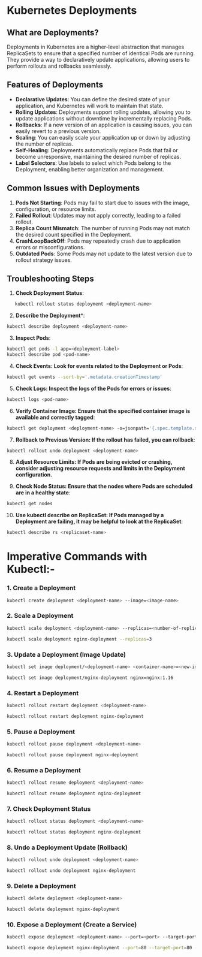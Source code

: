 # Kubernetes Deployments

## What are Deployments?
Deployments in Kubernetes are a higher-level abstraction that manages ReplicaSets to ensure that a specified number of identical Pods are running. They provide a way to declaratively update applications, allowing users to perform rollouts and rollbacks seamlessly.

## Features of Deployments
- **Declarative Updates**: You can define the desired state of your application, and Kubernetes will work to maintain that state.
- **Rolling Updates**: Deployments support rolling updates, allowing you to update applications without downtime by incrementally replacing Pods.
- **Rollbacks**: If a new version of an application is causing issues, you can easily revert to a previous version.
- **Scaling**: You can easily scale your application up or down by adjusting the number of replicas.
- **Self-Healing**: Deployments automatically replace Pods that fail or become unresponsive, maintaining the desired number of replicas.
- **Label Selectors**: Use labels to select which Pods belong to the Deployment, enabling better organization and management.

## Common Issues with Deployments
1. **Pods Not Starting**: Pods may fail to start due to issues with the image, configuration, or resource limits.
2. **Failed Rollout**: Updates may not apply correctly, leading to a failed rollout.
3. **Replica Count Mismatch**: The number of running Pods may not match the desired count specified in the Deployment.
4. **CrashLoopBackOff**: Pods may repeatedly crash due to application errors or misconfigurations.
5. **Outdated Pods**: Some Pods may not update to the latest version due to rollout strategy issues.

## Troubleshooting Steps
1. **Check Deployment Status**:
```bash
   kubectl rollout status deployment <deployment-name>
```
2. **Describe the Deployment***:
```bash
kubectl describe deployment <deployment-name>
```
3. **Inspect Pods**:
```bash
kubectl get pods -l app=<deployment-label>
kubectl describe pod <pod-name>
```
4. **Check Events: Look for events related to the Deployment or Pods**:
```bash
kubectl get events --sort-by='.metadata.creationTimestamp'
```
5. **Check Logs: Inspect the logs of the Pods for errors or issues**:
```bash
kubectl logs <pod-name>
```
6. **Verify Container Image: Ensure that the specified container image is available and correctly tagged**:
```bash
kubectl get deployment <deployment-name> -o=jsonpath='{.spec.template.spec.containers[*].image}'
```
7. **Rollback to Previous Version: If the rollout has failed, you can rollback**:
```bash
kubectl rollout undo deployment <deployment-name>
```
8. **Adjust Resource Limits: If Pods are being evicted or crashing, consider adjusting resource requests and limits in the Deployment configuration.**

9. **Check Node Status: Ensure that the nodes where Pods are scheduled are in a healthy state**:
```bash
kubectl get nodes
```
10. **Use kubectl describe on ReplicaSet: If Pods managed by a Deployment are failing, it may be helpful to look at the ReplicaSet**:
```bash
kubectl describe rs <replicaset-name>
```

# Imperative Commands with Kubectl:-

###  1. Create a Deployment

```bash
kubectl create deployment <deployment-name> --image=<image-name>
```
### 2. Scale a Deployment
```bash
kubectl scale deployment <deployment-name> --replicas=<number-of-replicas>

kubectl scale deployment nginx-deployment --replicas=3

```
### 3. Update a Deployment (Image Update)
```bash
kubectl set image deployment/<deployment-name> <container-name>=<new-image>

kubectl set image deployment/nginx-deployment nginx=nginx:1.16

```
### 4. Restart a Deployment
```bash
kubectl rollout restart deployment <deployment-name>

kubectl rollout restart deployment nginx-deployment
```
### 5. Pause a Deployment
```bash
kubectl rollout pause deployment <deployment-name>

kubectl rollout pause deployment nginx-deployment
```
### 6. Resume a Deployment
```bash
kubectl rollout resume deployment <deployment-name>

kubectl rollout resume deployment nginx-deployment

```

### 7. Check Deployment Status
```bash
kubectl rollout status deployment <deployment-name>

kubectl rollout status deployment nginx-deployment

```
### 8. Undo a Deployment Update (Rollback)
```bash
kubectl rollout undo deployment <deployment-name>

kubectl rollout undo deployment nginx-deployment
```

### 9. Delete a Deployment
```bash
kubectl delete deployment <deployment-name>

kubectl delete deployment nginx-deployment
```

### 10. Expose a Deployment (Create a Service)
```bash
kubectl expose deployment <deployment-name> --port=<port> --target-port=<target-port> --type=<service-type>

kubectl expose deployment nginx-deployment --port=80 --target-port=80 --type=LoadBalancer
```

